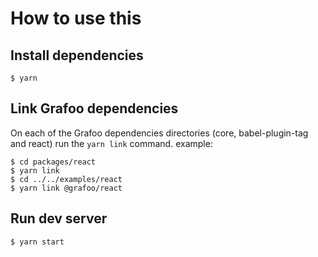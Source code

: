 # How to use this

## Install dependencies

```
$ yarn
```

## Link Grafoo dependencies

On each of the Grafoo dependencies directories (core, babel-plugin-tag and react) run the `yarn link` command. example:

```
$ cd packages/react
$ yarn link
$ cd ../../examples/react
$ yarn link @grafoo/react
```

## Run dev server

```
$ yarn start
```
